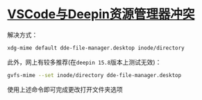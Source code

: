 # [VSCode与Deepin资源管理器冲突](https://www.cnblogs.com/jason1990/p/10161195.html)

解决方式：

```bash
xdg-mime default dde-file-manager.desktop inode/directory
```

此外，网上有较多推荐(在`deepin 15.8`版本上测试无效)：

```bash
gvfs-mime --set inode/directory dde-file-manager.desktop
```
使用上述命令即可完成更改打开文件夹选项

